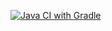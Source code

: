 [![Java CI with Gradle](https://github.com/AnyaS55/patterns2/actions/workflows/gradle.yml/badge.svg)](https://github.com/AnyaS55/patterns2/actions/workflows/gradle.yml)
